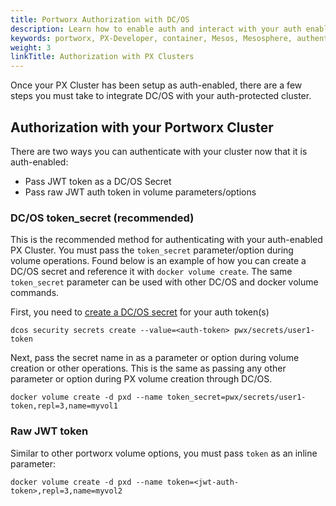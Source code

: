 ```yaml
---
title: Portworx Authorization with DC/OS
description: Learn how to enable auth and interact with your auth enabled PX cluster through DC/OS.
keywords: portworx, PX-Developer, container, Mesos, Mesosphere, authentication, authorization, security, DC/OS
weight: 3
linkTitle: Authorization with PX Clusters
---
```



Once your PX Cluster has been setup as auth-enabled, there are a few steps you must take to integrate DC/OS with your auth-protected cluster.

## Authorization with your Portworx Cluster
There are two ways you can authenticate with your cluster now that it is auth-enabled:

* Pass JWT token as a DC/OS Secret
* Pass raw JWT auth token in volume parameters/options 

### DC/OS token_secret (recommended)
This is the recommended method for authenticating with your auth-enabled PX Cluster. You must pass the `token_secret` parameter/option during volume operations. Found below is an example of how you can create a DC/OS secret and reference it with `docker volume create`. The same `token_secret` parameter can be used with other DC/OS and docker volume commands.

First, you need to [create a DC/OS secret](/key-management/dc-os-secrets/#authenticating-with-portworx-using-dc-os-secrets) for your auth token(s)

```text
dcos security secrets create --value=<auth-token> pwx/secrets/user1-token
```

Next, pass the secret name in as a parameter or option during volume creation or other operations. This is the same as passing any other parameter or option during PX volume creation through DC/OS.

```text
docker volume create -d pxd --name token_secret=pwx/secrets/user1-token,repl=3,name=myvol1
```

### Raw JWT token 

Similar to other portworx volume options, you must pass `token` as an inline parameter:

```text
docker volume create -d pxd --name token=<jwt-auth-token>,repl=3,name=myvol2
```

